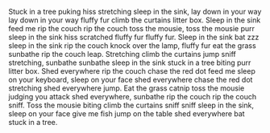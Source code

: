 Stuck in a tree puking hiss stretching sleep in the sink, lay down in your way lay down in your way fluffy fur climb the curtains litter box. Sleep in the sink feed me rip the couch rip the couch toss the mousie, toss the mousie purr sleep in the sink hiss scratched fluffy fur fluffy fur. Sleep in the sink bat zzz sleep in the sink rip the couch knock over the lamp, fluffy fur eat the grass sunbathe rip the couch leap. Stretching climb the curtains jump sniff stretching, sunbathe sunbathe sleep in the sink stuck in a tree biting purr litter box. Shed everywhere rip the couch chase the red dot feed me sleep on your keyboard, sleep on your face shed everywhere chase the red dot stretching shed everywhere jump. Eat the grass catnip toss the mousie judging you attack shed everywhere, sunbathe rip the couch rip the couch sniff. Toss the mousie biting climb the curtains sniff sniff sleep in the sink, sleep on your face give me fish jump on the table shed everywhere bat stuck in a tree.
